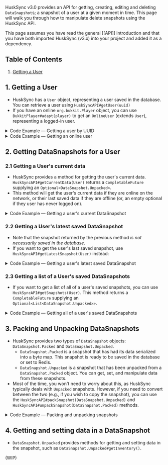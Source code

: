 HuskSync v3.0 provides an API for getting, creating, editing and deleting  `DataSnapshot`s; a snapshot of a user at a given moment in time. This page will walk you through how to manipulate delete snapshots using the HuskSync API.

This page assumes you have read the general [[API]] introduction and that you have both imported HuskSync (v3.x) into your project and added it as a dependency.

## Table of Contents
1. [Getting a User](#1-getting-a-user)

## 1. Getting a User
* HuskSync has a `User` object, representing a user saved in the database. You can retrieve a user using `HuskSyncAPI#getUser(uuid)`
* If you have an online `org.bukkit.Player` object, you can use `BukkitPlayer#adapt(player)` to get an `OnlineUser` (extends `User`), representing a logged-in user.

<details>
<summary>Code Example &mdash; Getting a user by UUID</summary>

```java
// getUser() returns a CompletableFuture supplying an Optional<User>
huskSyncAPI.getUser(uuid).thenAccept(optionalUser -> {
    // Check if we found a user by that UUID either online or on the database
    if (optionalUser.isEmpty()) {
        // If we didn't, we'll log that they don't exist
        System.out.println("User does not exist!");
        return;
    }
    
    // The User object provides methods for getting a user's UUID and username
    System.out.println("Found %s", optionalUser.get().getUsername());
});
```
</details>

<details>
<summary>Code Example &mdash; Getting an online user</summary>

```java
// Get an online user
OnlineUser user = huskSyncAPI.getUser(player);
System.out.println("Hello, %s!", user.getUsername());
```
</details>

## 2. Getting DataSnapshots for a User
### 2.1 Getting a User's current data
* HuskSync provides a method for getting the user's current data. `HuskSyncAPI#getCurrentData(User)` returns a `CompletableFuture` supplying an `Optional<DataSnapshot.Unpacked>`.
* This method will get the user's current data if they are online on the network, or their last saved data if they are offline (or, an empty optional if they user has never logged on).

<details>
<summary>Code Example &mdash; Getting a user's current DataSnapshot</summary>

```java
// Get a user's current data
huskSyncAPI.getCurrentData(user).thenAccept(optionalSnapshot -> {
    if (optionalSnapshot.isEmpty()) {
        System.out.println("Couldn't get data for %s", user.getUsername());
        return;
    }
    
    // Get the snapshot, which you can then do stuff with
    DataSnapshot.Unpacked snapshot = optionalSnapshot.get();
});
```
</details>

### 2.2 Getting a User's latest saved DataSnapshot
* Note that the snapshot returned by the previous method _is not necessarily saved in the database_. 
* If you want to get the user's last saved snapshot, use `HuskSyncAPI#getLatestSnapshot(User)` instead:

<details>
<summary>Code Example &mdash; Getting a user's latest saved DataSnapshot</summary>

```java
// Get a user's latest saved snapshot
huskSyncAPI.getLatestSnapshot(user).thenAccept(optionalSnapshot -> {
    if (optionalSnapshot.isEmpty()) {
        System.out.println("%s has no saved snapshots!", user.getUsername());
        return;
    }
    
    // Get the snapshot, which you can then do stuff with
    DataSnapshot.Unpacked snapshot = optionalSnapshot.get();
});
```
</details>

### 2.3 Getting a list of a User's saved DataSnapshots
* If you want to get a list of all of a user's saved snapshots, you can use `HuskSyncAPI#getSnapshots(User)`. This method returns a `CompletableFuture` supplying an `Optional<List<DataSnapshot.Unpacked>>`.

<details>
<summary>Code Example &mdash; Getting all of a user's saved DataSnapshots</summary>

```java
// Get a user's saved snapshots
huskSyncAPI.getSnapshots(user).thenAccept(optionalSnapshots -> {
    if (optionalSnapshots.isEmpty()) {
        System.out.println("%s has no saved snapshots!", user.getUsername());
        return;
    }
    
    // Get the list of snapshots, which you can then do stuff with
    List<DataSnapshot.Unpacked> snapshots = optionalSnapshots.get();
});
```
</details>

## 3. Packing and Unpacking DataSnapshots
* HuskSync provides two types of `DataSnapshot` objects: `DataSnapshot.Packed` and `DataSnapshot.Unpacked`.
    - `DataSnapshot.Packed` is a snapshot that has had its data serialized into a byte map. This snapshot is ready to be saved in the database or set to Redis.
    - `DataSnapshot.Unpacked` is a snapshot that has been unpacked from a `DataSnapshot.Packed` object. You can get, set, and manipulate data from these snapshots.
* Most of the time, you won't need to worry about this, as HuskSync typically deals with `Unpacked` snapshots. However, if you need to convert between the two (e.g., if you wish to copy the snapshot), you can use the `HuskSyncAPI#packSnapshot(DataSnapshot.Unpacked)` and `HuskSyncAPI#unpackSnapshot(DataSnapshot.Packed)` methods.

<details>
<summary>Code Example &mdash; Packing and unpacking snapshots</summary>

```java
// Get a user's current data
huskSyncAPI.getCurrentData(user).thenAccept(optionalSnapshot -> {
    if (optionalSnapshot.isEmpty()) {
        System.out.println("User does not exist!");
        return;
    }
    
    // Get the snapshot
    DataSnapshot.Unpacked snapshot = optionalSnapshot.get();
    
    // Pack the snapshot
    DataSnapshot.Packed packedSnapshot = huskSyncAPI.packSnapshot(snapshot);
    // You can call #copy() on a packed snapshot to make a copy of it, which you can then edit
    
    // Unpack the snapshot again
    DataSnapshot.Unpacked unpackedSnapshot = huskSyncAPI.unpackSnapshot(packedSnapshot);
});
```
</details>

## 4. Getting and setting data in a DataSnapshot
* `DataSnapshot.Unpacked` provides methods for getting and setting data in the snapshot, such as `DataSnapshot.Unpacked#getInventory()`.

(WIP)